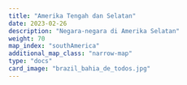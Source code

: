 ```yaml
---
title: "Amerika Tengah dan Selatan"
date: 2023-02-26
description: "Negara-negara di Amerika Selatan"
weight: 70
map_index: "southAmerica"
additional_map_class: "narrow-map"
type: "docs"
card_image: "brazil_bahia_de_todos.jpg"
---
```

